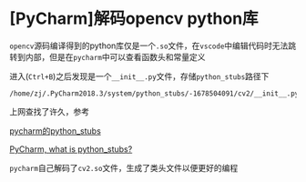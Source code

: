 
# [PyCharm]解码opencv python库

`opencv`源码编译得到的python库仅是一个`.so`文件，在`vscode`中编辑代码时无法跳转到内部，但是在`pycharm`中可以查看函数头和常量定义

进入(`Ctrl+B`)之后发现是一个`__init__.py`文件，存储`python_stubs`路径下

    /home/zj/.PyCharm2018.3/system/python_stubs/-1678504091/cv2/__init__.py

上网查找了许久，参考

[pycharm的python_stubs](https://blog.csdn.net/u013128262/article/details/81491009)

[PyCharm, what is python_stubs?](https://stackoverflow.com/questions/24266114/pycharm-what-is-python-stubs)

`pycharm`自己解码了`cv2.so`文件，生成了类头文件以便更好的编程